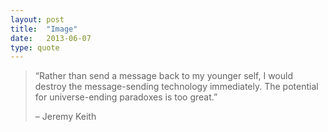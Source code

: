 ```yaml
---
layout: post
title:  "Image"
date:   2013-06-07
type: quote
---
```

<blockquote>
	<p class="h3">“Rather than send a message back to my younger self, I would destroy the message-sending technology immediately. The potential for universe-ending paradoxes is too great.”</p>
	<p class="source">– Jeremy Keith</p>
</blockquote>